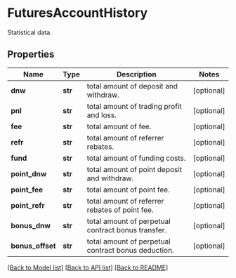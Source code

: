 # FuturesAccountHistory

Statistical data.
## Properties
Name | Type | Description | Notes
------------ | ------------- | ------------- | -------------
**dnw** | **str** | total amount of deposit and withdraw. | [optional] 
**pnl** | **str** | total amount of trading profit and loss. | [optional] 
**fee** | **str** | total amount of fee. | [optional] 
**refr** | **str** | total amount of referrer rebates. | [optional] 
**fund** | **str** | total amount of funding costs. | [optional] 
**point_dnw** | **str** | total amount of point deposit and withdraw. | [optional] 
**point_fee** | **str** | total amount of point fee. | [optional] 
**point_refr** | **str** | total amount of referrer rebates of point fee. | [optional] 
**bonus_dnw** | **str** | total amount of perpetual contract bonus transfer. | [optional] 
**bonus_offset** | **str** | total amount of perpetual contract bonus deduction. | [optional] 

[[Back to Model list]](../README.md#documentation-for-models) [[Back to API list]](../README.md#documentation-for-api-endpoints) [[Back to README]](../README.md)


